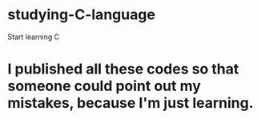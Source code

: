 # studying-C-language
Start learning C


# I published all these codes so that someone could point out my mistakes, because I'm just learning. 
